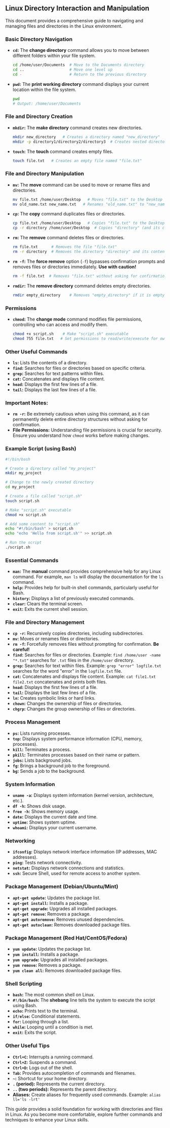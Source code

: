 ## Linux Directory Interaction and Manipulation

This document provides a comprehensive guide to navigating and managing files and directories in the Linux environment.

### Basic Directory Navigation

* **`cd`:** The **change directory** command allows you to move between different folders within your file system.

    ```bash
    cd /home/user/Documents  # Move to the Documents directory
    cd ..                    # Move one level up
    cd -                     # Return to the previous directory
    ```

* **`pwd`:** The **print working directory** command displays your current location within the file system.

    ```bash
    pwd
    # Output: /home/user/Documents
    ```

### File and Directory Creation

* **`mkdir`:** The **make directory** command creates new directories.

    ```bash
    mkdir new_directory   # Creates a directory named "new_directory"
    mkdir -p directory1/directory2/directory3  # Creates nested directories 
    ```

* **`touch`:** The **touch** command creates empty files.

    ```bash
    touch file.txt   # Creates an empty file named "file.txt"
    ```

### File and Directory Manipulation

* **`mv`:** The **move** command can be used to move or rename files and directories.

    ```bash
    mv file.txt /home/user/Desktop   # Moves "file.txt" to the Desktop
    mv old_name.txt new_name.txt   # Renames "old_name.txt" to "new_name.txt" 
    ```

* **`cp`:** The **copy** command duplicates files or directories.

    ```bash
    cp file.txt /home/user/Desktop   # Copies "file.txt" to the Desktop
    cp -r directory /home/user/Desktop  # Copies "directory" (and its contents) recursively
    ```

* **`rm`:** The **remove** command deletes files or directories.

    ```bash
    rm file.txt      # Removes the file "file.txt"
    rm -r directory  # Removes the directory "directory" and its contents recursively 
    ```

* **`rm -f`:** The **force remove** option (`-f`) bypasses confirmation prompts and removes files or directories immediately. **Use with caution!**

    ```bash
    rm -f file.txt  # Removes "file.txt" without asking for confirmation
    ```

* **`rmdir`:** The **remove directory** command deletes empty directories.

    ```bash
    rmdir empty_directory    # Removes "empty_directory" if it is empty
    ```

### Permissions

* **`chmod`:** The **change mode** command modifies file permissions, controlling who can access and modify them.

    ```bash
    chmod +x script.sh    # Make "script.sh" executable
    chmod 755 file.txt   # Set permissions to read/write/execute for owner, read/execute for group, and read/execute for others
    ```

### Other Useful Commands

* **`ls`:** Lists the contents of a directory.
* **`find`:** Searches for files or directories based on specific criteria.
* **`grep`:** Searches for text patterns within files.
* **`cat`:** Concatenates and displays file content.
* **`head`:** Displays the first few lines of a file.
* **`tail`:** Displays the last few lines of a file.

### Important Notes:

* **`rm -r`:** Be extremely cautious when using this command, as it can permanently delete entire directory structures without asking for confirmation.
* **File Permissions:** Understanding file permissions is crucial for security. Ensure you understand how `chmod` works before making changes.

### Example Script (using Bash)

```bash
#!/bin/bash

# Create a directory called "my_project"
mkdir my_project

# Change to the newly created directory
cd my_project

# Create a file called "script.sh"
touch script.sh

# Make "script.sh" executable
chmod +x script.sh

# Add some content to "script.sh"
echo "#!/bin/bash" > script.sh
echo "echo 'Hello from script.sh'" >> script.sh

# Run the script
./script.sh
```

### Essential Commands

* **`man`:** The **manual** command provides comprehensive help for any Linux command. For example, `man ls` will display the documentation for the `ls` command.
* **`help`:** Provides help for built-in shell commands, particularly useful for Bash.
* **`history`:** Displays a list of previously executed commands.
* **`clear`:** Clears the terminal screen.
* **`exit`:** Exits the current shell session.

### File and Directory Management

* **`cp -r`:** Recursively copies directories, including subdirectories.
* **`mv`:** Moves or renames files or directories.
* **`rm -f`:** Forcefully removes files without prompting for confirmation. **Be careful!**
* **`find`:** Searches for files or directories. Example: `find /home/user -name "*.txt"` searches for <code>.txt</code> files in the <code>/home/user</code> directory.
* **`grep`:** Searches for text within files. Example: `grep "error" logfile.txt` searches for the word "error" in the <code>logfile.txt</code> file.
* **`cat`:** Concatenates and displays file content. Example: `cat file1.txt file2.txt` concatenates and prints both files.
* **`head`:** Displays the first few lines of a file.
* **`tail`:** Displays the last few lines of a file.
* **`ln`:** Creates symbolic links or hard links.
* **`chown`:** Changes the ownership of files or directories.
* **`chgrp`:** Changes the group ownership of files or directories.

### Process Management

* **`ps`:** Lists running processes.
* **`top`:** Displays system performance information (CPU, memory, processes).
* **`kill`:** Terminates a process.
* **`pkill`:** Terminates processes based on their name or pattern.
* **`jobs`:** Lists background jobs.
* **`fg`:** Brings a background job to the foreground.
* **`bg`:** Sends a job to the background.

### System Information

* **`uname -a`:** Displays system information (kernel version, architecture, etc.).
* **`df -h`:** Shows disk usage.
* **`free -h`:** Shows memory usage.
* **`date`:** Displays the current date and time.
* **`uptime`:** Shows system uptime.
* **`whoami`:** Displays your current username.

### Networking

* **`ifconfig`:** Displays network interface information (IP addresses, MAC addresses).
* **`ping`:** Tests network connectivity.
* **`netstat`:** Displays network connections and statistics.
* **`ssh`:** Secure Shell, used for remote access to another system.

### Package Management (Debian/Ubuntu/Mint)

* **`apt-get update`:** Updates the package list.
* **`apt-get install`:** Installs a package.
* **`apt-get upgrade`:** Upgrades all installed packages.
* **`apt-get remove`:** Removes a package.
* **`apt-get autoremove`:** Removes unused dependencies.
* **`apt-get autoclean`:** Removes downloaded package files.

### Package Management (Red Hat/CentOS/Fedora)

* **`yum update`:** Updates the package list.
* **`yum install`:** Installs a package.
* **`yum upgrade`:** Upgrades all installed packages.
* **`yum remove`:** Removes a package.
* **`yum clean all`:** Removes downloaded package files.

### Shell Scripting

* **`bash`:** The most common shell on Linux.
* **`#!/bin/bash`:** The **shebang** line tells the system to execute the script using Bash.
* **`echo`:** Prints text to the terminal.
* **`if/else`:** Conditional statements.
* **`for`:** Looping through a list.
* **`while`:** Looping until a condition is met.
* **`exit`:** Exits the script.

### Other Useful Tips

* **`Ctrl+C`:** Interrupts a running command.
* **`Ctrl+Z`:** Suspends a command.
* **`Ctrl+D`:** Logs out of the shell.
* **`Tab`:** Provides autocompletion of commands and filenames.
* **`~`:**  Shortcut for your home directory.
* **`.` (period):** Represents the current directory.
* **`..` (two periods):** Represents the parent directory.
* **Aliases:** Create aliases for frequently used commands. Example: `alias ll='ls -lrt'`

This guide provides a solid foundation for working with directories and files in Linux. As you become more comfortable, explore further commands and techniques to enhance your Linux skills.
